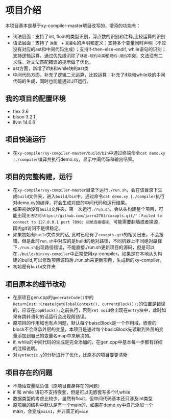 # 项目介绍
本项目基本是基于xy-compiler-master项目改写的，增添的功能有：
- 词法层面：支持了int, float的类型识别，浮点数的识别和注释,比较运算的识别
- 语法层面：支持了 `类型 ` +  `变量名`的声明和定义；支持多个变量同时声明（不过没有对应的ast和中间代码生成）；支持if-then-else-endif, while语句的识别； 支持逻辑运算。通过优先级消除了`移进-规约冲突`和`规约-规约`冲突，文法没有二义性。对文法匹配错误的提示做了优化。
- ast方面，新增了if块和while块的ast类
- 中间代码方面，补充了逻辑二元运算，比较运算；补充了if块和while块的中间代码的生成，同时也能能通过JIT运行。

## 我的项目的配置环境
- flex 2.6
- bison 3.2.1
- llvm 14.0.6

## 项目快速运行
- 在`xy-compiler/xy-compiler-master/build/bin`中通过终端命令`cat demo.xy |./compiler`编译并执行demo.xy，显示中间代码和输出结果。

## 项目的完整构建，运行
- 在`xy-compiler/xy-compiler-master`目录下运行`./run.sh`，会在该目录下生成`build`文件夹，进入`build/bin`中，通过命令`cat demo.xy |./compiler`执行对demo.xy的编译，将会生成对应的中间代码和运行结果。
- 如果初始没有`build`文件夹，第一次运行`./run.sh`，会从头构建整个项目，可能出现`无法访问https://github.com/jarro2783/cxxopts.git/'：Failed to connect to 127.0.0.1 port 7890: 拒绝连接错误`，可能需要翻墙或者换源，国内git访问不是很稳定。
- 如果初始有`build`文件夹的话, 此时已经有了`cxxopts.git`的相关日志，不会报错。但是此时`run.sh`中对应的是build的绝对路径，不同机器上不同绝对路径下`./run.sh`出现路径错误，不能直接./run.sh更新项目的源码，但是可以在`./build/bin/xy-compiler`中正常使用xy-compiler。如果是在本地从头构建的build,可以修改项目源码后./run.sh来更新项目，生成新的xy-compiler。
- 初始是有`build`文件夹


## 项目原本的细节改动
- 在原项目gen.cpp的`generateCode()`中的`ReturnInst::Create(getGlobalContext(), currentBlock());`的位置是错误的，应该在`popBlock();`之前执行，否则`ret void`会出现在`entry`块中，此时如果有跳转语句的话运行会出现段错误。
- 原项目的作用域也有点问题，默认每个baiscBlock是一个作用域，嵌套的block不会继承外层的变量，本项目是通过每个basicBlock先读取到外层的变量添加到自己的变量名map中来解决的。
- if, while的中间代码的生成是完全添加的，在gen.cpp中基本每一步都有详细的注释说明。
- 对`syntactic.y`的分析进行了优化，比原本的项目要更清晰


## 项目存在的问题
- 不能给变量赋负值（原项目自身存在的问题）
- if 和 while 语句不支持嵌套，但是可以无嵌套写多个if,while
- 数据类型的考虑比较少，虽然有float，但中间代码基本还只涉及int类型
- 原项目的结构中默认是有一个main的，如果在demo.xy中自己添加一个main，会变成`main1`，并非真正的`main` 
